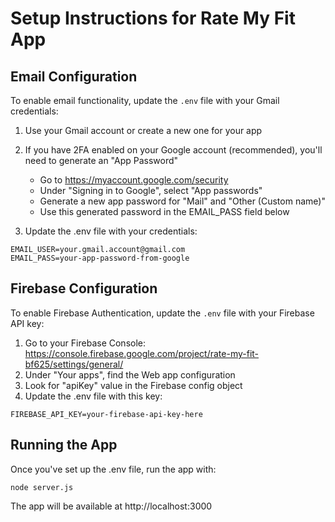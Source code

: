 # Setup Instructions for Rate My Fit App

## Email Configuration

To enable email functionality, update the `.env` file with your Gmail credentials:

1. Use your Gmail account or create a new one for your app
2. If you have 2FA enabled on your Google account (recommended), you'll need to generate an "App Password"
   - Go to https://myaccount.google.com/security
   - Under "Signing in to Google", select "App passwords" 
   - Generate a new app password for "Mail" and "Other (Custom name)"
   - Use this generated password in the EMAIL_PASS field below

3. Update the .env file with your credentials:
```
EMAIL_USER=your.gmail.account@gmail.com
EMAIL_PASS=your-app-password-from-google
```

## Firebase Configuration

To enable Firebase Authentication, update the `.env` file with your Firebase API key:

1. Go to your Firebase Console: https://console.firebase.google.com/project/rate-my-fit-bf625/settings/general/
2. Under "Your apps", find the Web app configuration 
3. Look for "apiKey" value in the Firebase config object
4. Update the .env file with this key:
```
FIREBASE_API_KEY=your-firebase-api-key-here
```

## Running the App

Once you've set up the .env file, run the app with:
```
node server.js
```

The app will be available at http://localhost:3000
